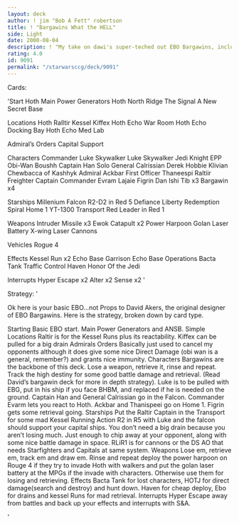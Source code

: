 ```yaml
---
layout: deck
author: ! jim "Bob A Fett" robertson
title: ! "Bargawins What the HELL"
side: Light
date: 2000-08-04
description: ! "My take on dawi's super-teched out EBO Bargawins, including some DS2."
rating: 4.0
id: 9091
permalink: "/starwarsccg/deck/9091"
---
```

Cards: 

'Start
Hoth Main Power Generators
Hoth North Ridge
The Signal
A New Secret Base

Locations
Hoth
Ralltir
Kessel
Kiffex
Hoth Echo War Room
Hoth Echo Docking Bay
Hoth Echo Med Lab

Admiral’s Orders
Capital Support

Characters
Commander Luke Skywalker
Luke Skywalker Jedi Knight
EPP Obi-Wan
Boushh
Captain Han Solo
General Calrissian
Derek Hobbie Klivian
Chewbacca of Kashhyk
Admiral Ackbar
First Officer Thaneespi
Raltiir Freighter Captain
Commander Evram Lajaie
Figrin Dan
Ishi Tib x3
Bargawin x4

Starships
Millenium Falcon
R2-D2 in Red 5
Defiance
Liberty
Redemption
Spiral
Home 1
YT-1300 Transport
Red Leader in Red 1

Weapons
Intruder Missile x3
Ewok Catapult x2
Power Harpoon
Golan Laser Battery
X-wing Laser Cannons

Vehicles
Rogue 4

Effects
Kessel Run x2
Echo Base Garrison
Echo Base Operations
Bacta Tank
Traffic Control
Haven
Honor Of the Jedi

Interrupts
Hyper Escape x2
Alter x2
Sense x2
'

Strategy: '

Ok here is your basic EBO&#8230;not Props to David Akers, the original designer of EBO Bargawins. Here is the strategy, broken down by card type.

Starting Basic EBO start. Main Power Generators and ANSB. Simple
Locations Raltir is for the Kessel Runs plus its reactability. Kiffex can be pulled for a big drain
Admirals Orders Basically just used to cancel my opponents although it does give some nice Direct Damage (obi wan is a general, remember?) and grants nice immunity.
Characters Bargawins are the backbone of this deck. Lose a weapon, retrieve it, rinse and repeat. Track the high destiny for some good battle damage and retrieval. (Read David&#8217;s bargawin deck for more in depth strategy). Luke is to be pulled with EBG, put in his ship if you face BHBM, and replaced if he is needed on the ground. Captain Han and General Calrissian go in the Falcon. Commander Evarm lets you react to Hoth. Ackbar and Thanispeei go on Home 1. Figrin gets some retrieval going.
Starships Put the Raltir Captain in the Transport for some mad Kessel Running Action R2 in R5 with Luke and the falcon should support your capital ships. You don&#8217;t need a big drain because you aren&#8217;t losing much. Just enough to chip away at your opponent, along with some nice battle damage in space. RLiR1 is for cannons or the DS AO that needs Starfighters and Capitals at same system.
Weapons Lose em, retrieve em, track em and draw em. Rinse and repeat deploy the power harpoon on Rouge 4 if they try to invade Hoth with walkers and put the golan laser battery at the MPGs if the invade with characters. Otherwise use them for losing and retrieving.
Effects Bacta Tank for lost characters, HOTJ for direct damage(search and destroy) and hunt down. Haven for cheap deploy, Ebo for drains and kessel Runs for mad retrieval.
Interrupts Hyper Escape away from battles and back up your effects and interrupts with S&A.



'
